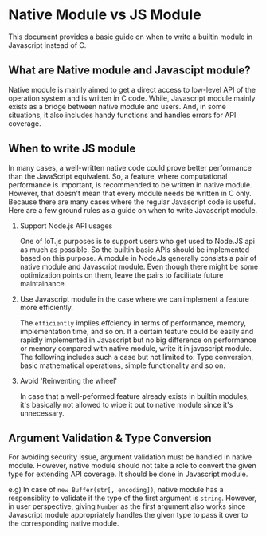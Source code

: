 # Native Module vs JS Module

This document provides a basic guide on when to write a builtin module in Javascript instead of C.

## What are Native module and Javascipt module?

Native module is mainly aimed to get a direct access to low-level API of the operation system and is written in C code. While, Javascript module mainly exists as a bridge between native module and users. And, in some situations, it also includes handy functions and handles errors for API coverage.

## When to write JS module

In many cases, a well-written native code could prove better performance than the JavaScript equivalent. So, a feature, where  computational performance is important, is recommended to be written in native module. However, that doesn't mean that every module needs be written in C only. Because there are many cases where the regular Javascript code is useful. Here are a few ground rules as a guide on when to write Javascript module.

1. Support Node.js API usages

   One of IoT.js purposes is to support users who get used to Node.JS api as much as possible. So the builtin basic APIs should be implemented based on this purpose. A module in Node.Js generally consists a pair of native module and Javascript module. Even though there might be some optimization points on them, leave the pairs to facilitate future maintainance.

2. Use Javascript module in the case where we can implement a feature more efficiently.

   The `efficiently` implies effciency in terms of performance, memory, implementation time, and so on. If a certain feature could be easily and rapidly implemented in Javascript but no big difference on performance or memory compared with native module, write it in javascript module. The following includes such a case but not limited to: Type conversion, basic mathematical operations, simple functionality and so on.
   
3. Avoid 'Reinventing the wheel'

   In case that a well-peformed feature already exists in builtin modules, it's basically not allowed to wipe it out to native module since it's unnecessary.

## Argument Validation & Type Conversion

For avoiding security issue, argument validation must be handled in native module. However, native module should not take a role to convert the given type for extending API coverage. It should be done in Javascript module.

  e.g) In case of `new Buffer(str[, encoding])`, native module has a responsiblity to validate if the type of the first argument is `string`. However, in user perspective, giving `Number` as the first argument also works since Javascript module appropriately handles the given type to pass it over to the corresponding native module.
